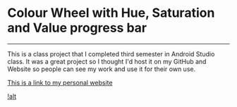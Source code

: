 # Colour Wheel with Hue, Saturation and Value progress bar
___

This is a class project that I completed third semester in Android Studio class. 
It was a great project so I thought I'd host it on my GitHub and Website so people
can see my work and use it for their own use.

[This is a link to my personal website](https://www.google.com)


[!alt](https://github.com/arms0333/employee-profile/blob/gh-pages/Screen%20Shot%202015-12-07%20at%205.03.23%20PM.png "Logo Title Text 1")
